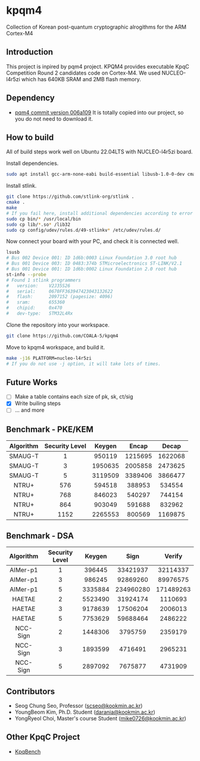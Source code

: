 # kpqm4
Collection of Korean post-quantum cryptographic alrogithms for the ARM Cortex-M4

## Introduction
This project is inpired by pqm4 project.
KPQM4 provides executable KpqC Competition Round 2 candidates code on Cortex-M4.
We used NUCLEO-l4r5zi which has 640KB SRAM and 2MB flash memory.

## Dependency
- [pqm4 commit version 006a109](https://github.com/mupq/pqm4/tree/006a1098d2a4a117f10a026c711658c39b102fdd)
It is totally copied into our project, so you do not need to download it.

## How to build
All of build steps work well on Ubuntu 22.04LTS with NUCLEO-l4r5zi board.

Install dependencies.
```bash
sudo apt install gcc-arm-none-eabi build-essential libusb-1.0-0-dev cmake make python3-pip
```

Install stlink.
```bash
git clone https://github.com/stlink-org/stlink .
cmake .
make
# If you fail here, install additional dependencies according to error message.
sudo cp bin/* /usr/local/bin
sudo cp lib/*.so* /lib32
sudo cp config/udev/rules.d/49-stlinkv* /etc/udev/rules.d/
```

Now connect your board with your PC, and check it is connected well.
```bash
lsusb
# Bus 002 Device 001: ID 1d6b:0003 Linux Foundation 3.0 root hub
# Bus 001 Device 003: ID 0483:374b STMicroelectronics ST-LINK/V2.1
# Bus 001 Device 001: ID 1d6b:0002 Linux Foundation 2.0 root hub
st-info --probe
# Found 1 stlink programmers
#   version:    V2J35S26
#   serial:     0670FF363947423043132622
#   flash:      2097152 (pagesize: 4096)
#   sram:       655360
#   chipid:     0x470
#   dev-type:   STM32L4Rx
```

Clone the repository into your workspace.
```bash
git clone https://github.com/COALA-5/kpqm4
```

Move to kpqm4 workspace, and build it.
```bash
make -j16 PLATFORM=nucleo-l4r5zi
# If you do not use -j option, it will take lots of times.
```



## Future Works
- [ ] Make a table contains each size of pk, sk, ct/sig
- [X] Write builing steps
- [ ] ... and more

## Benchmark - PKE/KEM
| Algorithm | Security Level |  Keygen |  Encap  |  Decap  |
|:---------:|:--------------:|:-------:|:-------:|:-------:|
|  SMAUG-T  |        1       |  950119 | 1215695 | 1622068 |
|  SMAUG-T  |        3       | 1950635 | 2005858 | 2473625 |
|  SMAUG-T  |        5       | 3119509 | 3389406 | 3866477 |
|   NTRU+   |       576      |  594518 |  388953 |  534554 |
|   NTRU+   |       768      |  846023 |  540297 |  744154 |
|   NTRU+   |       864      |  903049 |  591688 |  832962 |
|   NTRU+   |      1152      | 2265553 |  800569 | 1169875 |

## Benchmark - DSA
| Algorithm | Security Level | Keygen |  Sign   |  Verify  |
|:---------:|:--------------:|:------:|:-------:|:--------:|
|  AIMer-p1 |        1       | 396445 |33421937 | 32114337 |
|  AIMer-p1 |        3       | 986245 |92869260 | 89976575 |
|  AIMer-p1 |        5       |3335884 |234960280|171489263 |
|  HAETAE   |        2       |5523490 |31924174 | 1110693  |
|  HAETAE   |        3       |9178639 |17506204 | 2006013  |
|  HAETAE   |        5       |7753629 |59688464 | 2486222  |
|  NCC-Sign |        2       |1448306 | 3795759 | 2359179  |
|  NCC-Sign |        3       |1893599 | 4716491 | 2965231  |
|  NCC-Sign |        5       |2897092 | 7675877 | 4731909  |

## Contributors
* Seog Chung Seo, Professor (scseo@kookmin.ac.kr)
* YoungBeom Kim, Ph.D. Student (darania@kookmin.ac.kr)
* YongRyeol Choi, Master's course Student (mike0726@kookmin.ac.kr)

## Other KpqC Project
- [KpqBench](https://github.com/kpqclib/kpqclib)